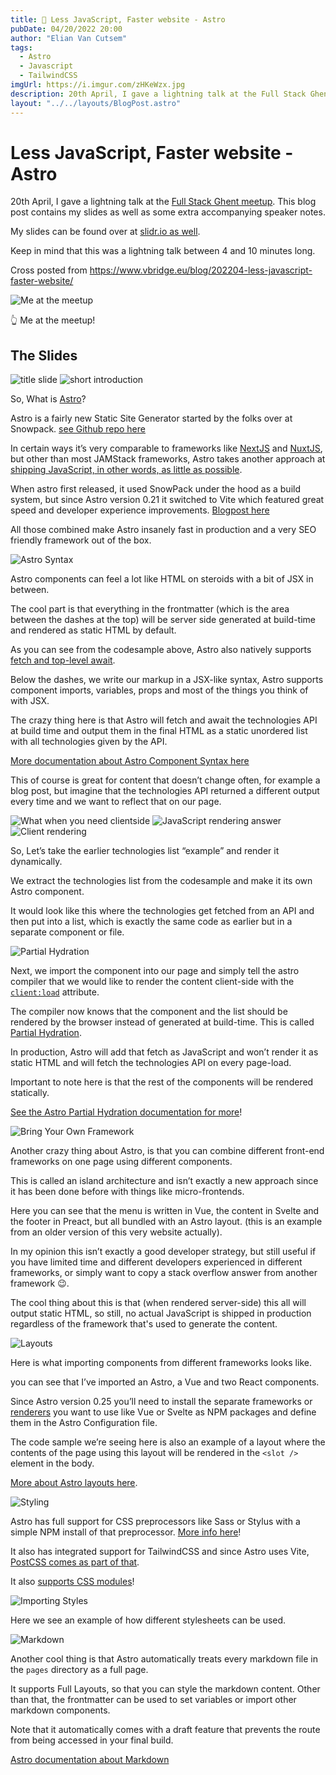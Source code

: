 ```yaml
---
title: 🎤 Less JavaScript, Faster website - Astro
pubDate: 04/20/2022 20:00
author: "Elian Van Cutsem"
tags:
  - Astro
  - Javascript
  - TailwindCSS
imgUrl: https://i.imgur.com/zHKeWzx.jpg
description: 20th April, I gave a lightning talk at the Full Stack Ghent meetup. This blog post contains my slides as well as some extra accompanying speaker notes.
layout: "../../layouts/BlogPost.astro"
---
```


# Less JavaScript, Faster website - Astro

20th April, I gave a lightning talk at the [Full Stack Ghent meetup](https://www.meetup.com/fullstackghent/events/284612742/). This blog post contains my slides as well as some extra accompanying speaker notes.

My slides can be found over at [slidr.io as well](https://slidr.io/ElianVanCutsem/astro-less-javascript-faster-website).

Keep in mind that this was a lightning talk between 4 and 10 minutes long.

Cross posted from <https://www.vbridge.eu/blog/202204-less-javascript-faster-website/>

![Me at the meetup](https://i.imgur.com/zHKeWzx.jpg)

👆 Me at the meetup!

## The Slides

![title slide](https://i.imgur.com/XV7kLnx.png)
![short introduction](https://i.imgur.com/6E3bXs6.png)

So, What is [Astro](https://astro.build)?

Astro is a fairly new Static Site Generator started by the folks over at Snowpack. [see Github repo here](https://github.com/withastro/astro)

In certain ways it’s very comparable to frameworks like [NextJS](https://nextjs.org/) and [NuxtJS](https://nuxtjs.org), but other than most JAMStack frameworks, Astro takes another approach at [shipping JavaScript, in other words, as little as possible](https://astro.build/#more-html-less-javascript).

When astro first released, it used SnowPack under the hood as a build system, but since Astro version 0.21 it switched to Vite which featured great speed and developer experience improvements. [Blogpost here](https://astro.build/blog/astro-021-release/)

All those combined make Astro insanely fast in production and a very SEO friendly framework out of the box.

![Astro Syntax](https://i.imgur.com/6DPxxNK.png)

Astro components can feel a lot like HTML on steroids with a bit of JSX in between.

The cool part is that everything in the frontmatter (which is the area between the dashes at the top) will be server side generated at build-time and rendered as static HTML by default.

As you can see from the codesample above, Astro also natively supports [fetch and top-level await](https://docs.astro.build/en/guides/data-fetching/#fetch-in-astro).

Below the dashes, we write our markup in a JSX-like syntax, Astro supports component imports, variables, props and most of the things you think of with JSX.

The crazy thing here is that Astro will fetch and await the technologies API at build time and output them in the final HTML as a static unordered list with all technologies given by the API.

[More documentation about Astro Component Syntax here](https://docs.astro.build/en/core-concepts/astro-components/)

This of course is great for content that doesn’t change often, for example a blog post, but imagine that the technologies API returned a different output every time and we want to reflect that on our page.

![What when you need clientside](https://i.imgur.com/CbLNlvM.png)
![JavaScript rendering answer](https://i.imgur.com/WXE4CZ5.png)
![Client rendering](https://i.imgur.com/r73UVKQ.png)

So, Let’s take the earlier technologies list “example” and render it dynamically.

We extract the technologies list from the codesample and make it its own Astro component.

It would look like this where the technologies get fetched from an API and then put into a list, which is exactly the same code as earlier but in a separate component or file.

![Partial Hydration](https://i.imgur.com/q3gd39o.png)

Next, we import the component into our page and simply tell the astro compiler that we would like to render the content client-side with the [`client:load`](https://docs.astro.build/en/reference/directives-reference/#client-directives) attribute.

The compiler now knows that the component and the list should be rendered by the browser instead of generated at build-time. This is called [Partial Hydration](https://docs.astro.build/en/core-concepts/partial-hydration/).

In production, Astro will add that fetch as JavaScript and won’t render it as static HTML and will fetch the technologies API on every page-load.

Important to note here is that the rest of the components will be rendered statically.

[See the Astro Partial Hydration documentation for more](https://docs.astro.build/en/core-concepts/partial-hydration/)!

![Bring Your Own Framework](https://i.imgur.com/YxHAF3o.png)

Another crazy thing about Astro, is that you can combine different front-end frameworks on one page using different components.

This is called an island architecture and isn’t exactly a new approach since it has been done before with things like micro-frontends.

Here you can see that the menu is written in Vue, the content in Svelte and the footer in Preact, but all bundled with an Astro layout. (this is an example from an older version of this very website actually).

In my opinion this isn’t exactly a good developer strategy, but still useful if you have limited time and different developers experienced in different frameworks, or simply want to copy a stack overflow answer from another framework 😉.

The cool thing about this is that (when rendered server-side) this all will output static HTML, so still, no actual JavaScript is shipped in production regardless of the framework that's used to generate the content.

![Layouts](https://i.imgur.com/pcVK9zR.png)

Here is what importing components from different frameworks looks like.

you can see that I’ve imported an Astro, a Vue and two React components.

Since Astro version 0.25 you’ll need to install the separate frameworks or [renderers](https://docs.astro.build/en/core-concepts/framework-components/) you want to use like Vue or Svelte as NPM packages and define them in the Astro Configuration file.

The code sample we’re seeing here is also an example of a layout where the contents of the page using this layout will be rendered in the `<slot />` element in the body.

[More about Astro layouts here](https://docs.astro.build/en/core-concepts/layouts/).

![Styling](https://i.imgur.com/TUvf811.png)

Astro has full support for CSS preprocessors like Sass or Stylus with a simple NPM install of that preprocessor. [More info here](https://docs.astro.build/en/guides/styling/#css-preprocessors)!

It also has integrated support for TailwindCSS and since Astro uses Vite, [PostCSS comes as part of that](https://docs.astro.build/en/guides/styling/#postcss).

It also [supports CSS modules](https://docs.astro.build/en/guides/styling/#frameworks-and-libraries)!

![Importing Styles](https://i.imgur.com/TsO1cuq.png)

Here we see an example of how different stylesheets can be used.

![Markdown](https://i.imgur.com/b8BsF68.png)

Another cool thing is that Astro automatically treats every markdown file in the `pages` directory as a full page.

It supports Full Layouts, so that you can style the markdown content.
Other than that, the frontmatter can be used to set variables or import other markdown components.

Note that it automatically comes with a draft feature that prevents the route from being accessed in your final build.

[Astro documentation about Markdown](https://docs.astro.build/en/guides/markdown-content/)
